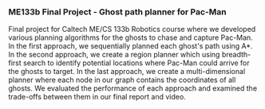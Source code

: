 ### ME133b Final Project - Ghost path planner for Pac-Man

Final project for Caltech ME/CS 133b Robotics course where we developed various planning algorithms for the ghosts to chase and capture Pac-Man. In the first approach, we sequentially planned each ghost's path using A*. In the second approach, we create a region planner which using breadth-first search to identify potential locations where Pac-Man could arrive for the ghosts to target. In the last approach, we create a multi-dimensional planner where each node in our graph contains the coordinates of all ghosts. We evaluated the performance of each approach and examined the trade-offs between them in our final report and video.